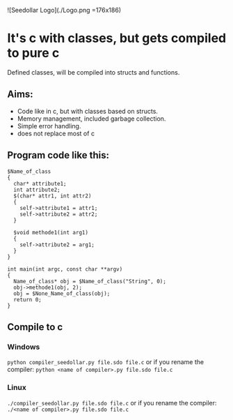 ![Seedollar Logo](./Logo.png =176x186)
# It's c with classes, but gets compiled to pure c
Defined classes, will be compiled into structs and functions.

## Aims:
* Code like in c, but with classes based on structs. 
* Memory management, included garbage collection. 
* Simple error handling. 
* does not replace most of c

## Program code like this:
```
$Name_of_class 
{
  char* attribute1;
  int attribute2;
  $(char* attr1, int attr2)
  {
    self->attribute1 = attr1;
    self->attribute2 = attr2;
  }
  
  $void methode1(int arg1)
  {
    self->attribute2 = arg1;
  }
}

int main(int argc, const char **argv)
{
  Name_of_class* obj = $Name_of_class("String", 0);
  obj->methode1(obj, 2);
  obj = $None_Name_of_class(obj);
  return 0;
}
```

## Compile to c
### Windows
`python compiler_seedollar.py file.sdo file.c`
or if you rename the compiler: `python <name of compiler>.py file.sdo file.c`
### Linux
`./compiler_seedollar.py file.sdo file.c`
or if you rename the compiler: `./<name of compiler>.py file.sdo file.c`
